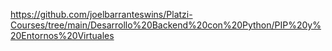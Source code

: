 https://github.com/joelbarranteswins/Platzi-Courses/tree/main/Desarrollo%20Backend%20con%20Python/PIP%20y%20Entornos%20Virtuales

